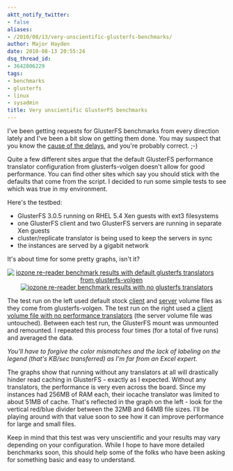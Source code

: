 ```yaml
---
aktt_notify_twitter:
- false
aliases:
- /2010/08/13/very-unscientific-glusterfs-benchmarks/
author: Major Hayden
date: 2010-08-13 20:55:24
dsq_thread_id:
- 3642806229
tags:
- benchmarks
- glusterfs
- linux
- sysadmin
title: Very unscientific GlusterFS benchmarks
---
```


I've been getting requests for GlusterFS benchmarks from every direction lately and I've been a bit slow on getting them done. You may suspect that you know the [cause of the delays][1], and you're probably correct. ;-)

Quite a few different sites argue that the default GlusterFS performance translator configuration from glusterfs-volgen doesn't allow for good performance. You can find other sites which say you should stick with the defaults that come from the script. I decided to run some simple tests to see which was true in my environment.

Here's the testbed:

  * GlusterFS 3.0.5 running on RHEL 5.4 Xen guests with ext3 filesystems
  * one GlusterFS client and two GlusterFS servers are running in separate Xen guests
  * cluster/replicate translator is being used to keep the servers in sync
  * the instances are served by a gigabit network

It's about time for some pretty graphs, isn't it?

<div style="text-align: center;">
  <a href="/wp-content/uploads/2010/08/iozone-rereader-glusterfs-default-translators.png"><img src="/wp-content/uploads/2010/08/iozone-rereader-glusterfs-default-translators-255x300.png" alt="iozone re-reader benchmark results with default glusterfs translators from glusterfs-volgen" title="iozone re-reader benchmark results with default glusterfs translators from glusterfs-volgen" width="255" height="300" class="alignnone size-medium wp-image-1720" style="padding-right: 25px;" srcset="/wp-content/uploads/2010/08/iozone-rereader-glusterfs-default-translators-255x300.png 255w, /wp-content/uploads/2010/08/iozone-rereader-glusterfs-default-translators.png 856w" sizes="(max-width: 255px) 100vw, 255px" /></a><a href="/wp-content/uploads/2010/08/iozone-rereader-glusterfs-without-translators.png"><img src="/wp-content/uploads/2010/08/iozone-rereader-glusterfs-without-translators-254x300.png" alt="iozone re-reader benchmark results with no glusterfs translators" title="iozone re-reader benchmark results with no glusterfs translators" width="254" height="300" class="alignnone size-medium wp-image-1721" srcset="/wp-content/uploads/2010/08/iozone-rereader-glusterfs-without-translators-254x300.png 254w, /wp-content/uploads/2010/08/iozone-rereader-glusterfs-without-translators.png 855w" sizes="(max-width: 254px) 100vw, 254px" /></a>
</div>

<div style="clear:both;">
</div>

The test run on the left used default stock [client][2] and [server][3] volume files as they come from glusterfs-volgen. The test run on the right used a [client volume file with no performance translators][4] (the server volume file was untouched). Between each test run, the GlusterFS mount was unmounted and remounted. I repeated this process four times (for a total of five runs) and averaged the data.

_You'll have to forgive the color mismatches and the lack of labeling on the legend (that's KB/sec transferred) as I'm far from an Excel expert._

The graphs show that running without any translators at all will drastically hinder read caching in GlusterFS - exactly as I expected. Without any translators, the performance is very even across the board. Since my instances had 256MB of RAM each, their iocache translator was limited to about 51MB of cache. That's reflected in the graph on the left - look for the vertical red/blue divider between the 32MB and 64MB file sizes. I'll be playing around with that value soon to see how it can improve performance for large and small files.

Keep in mind that this test was very unscientific and your results may vary depending on your configuration. While I hope to have more detailed benchmarks soon, this should help some of the folks who have been asking for something basic and easy to understand.

 [1]: /2010/07/14/version-2-0-has-arrived/
 [2]: http://pastebin.com/MAX1kWDg
 [3]: http://pastebin.com/uyE6qkZ6
 [4]: http://pastebin.com/gqMquRpB